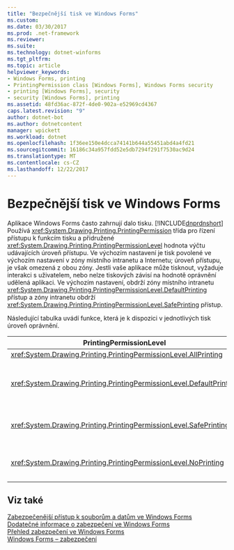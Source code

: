 ```yaml
---
title: "Bezpečnější tisk ve Windows Forms"
ms.custom: 
ms.date: 03/30/2017
ms.prod: .net-framework
ms.reviewer: 
ms.suite: 
ms.technology: dotnet-winforms
ms.tgt_pltfrm: 
ms.topic: article
helpviewer_keywords:
- Windows Forms, printing
- PrintingPermission class [Windows Forms], Windows Forms security
- printing [Windows Forms], security
- security [Windows Forms], printing
ms.assetid: 48fd36ac-872f-4de0-902a-e52969cd4367
caps.latest.revision: "9"
author: dotnet-bot
ms.author: dotnetcontent
manager: wpickett
ms.workload: dotnet
ms.openlocfilehash: 1f36ee150e4dcca74141b644a55451abd4a4fd21
ms.sourcegitcommit: 16186c34a957fdd52e5db7294f291f7530ac9d24
ms.translationtype: MT
ms.contentlocale: cs-CZ
ms.lasthandoff: 12/22/2017
---
```

# <a name="more-secure-printing-in-windows-forms"></a>Bezpečnější tisk ve Windows Forms
Aplikace Windows Forms často zahrnují dalo tisku. [!INCLUDE[dnprdnshort](../../../includes/dnprdnshort-md.md)] Používá <xref:System.Drawing.Printing.PrintingPermission> třída pro řízení přístupu k funkcím tisku a přidružené <xref:System.Drawing.Printing.PrintingPermissionLevel> hodnota výčtu udávajících úroveň přístupu. Ve výchozím nastavení je tisk povolené ve výchozím nastavení v zóny místního intranetu a Internetu; úroveň přístupu, je však omezená z obou zóny. Jestli vaše aplikace může tisknout, vyžaduje interakci s uživatelem, nebo nelze tiskových závisí na hodnotě oprávnění udělená aplikaci. Ve výchozím nastavení, obdrží zóny místního intranetu <xref:System.Drawing.Printing.PrintingPermissionLevel.DefaultPrinting> přístup a zóny intranetu obdrží <xref:System.Drawing.Printing.PrintingPermissionLevel.SafePrinting> přístup.  
  
 Následující tabulka uvádí funkce, která je k dispozici v jednotlivých tisk úroveň oprávnění.  
  
|PrintingPermissionLevel|Popis|  
|-----------------------------|-----------------|  
|<xref:System.Drawing.Printing.PrintingPermissionLevel.AllPrinting>|Poskytuje úplný přístup k všech nainstalovaných tiskáren.|  
|<xref:System.Drawing.Printing.PrintingPermissionLevel.DefaultPrinting>|Umožňuje tisk prostřednictvím kódu programu do výchozí tiskárny a bezpečnější tisk prostřednictvím omezující Tisk dialogové okno. <xref:System.Drawing.Printing.PrintingPermissionLevel.DefaultPrinting>je podmnožinou <xref:System.Drawing.Printing.PrintingPermissionLevel.AllPrinting>.|  
|<xref:System.Drawing.Printing.PrintingPermissionLevel.SafePrinting>|Poskytuje tisk jenom z dalších omezený dialogového okna. <xref:System.Drawing.Printing.PrintingPermissionLevel.SafePrinting>je podmnožinou <xref:System.Drawing.Printing.PrintingPermissionLevel.DefaultPrinting>.|  
|<xref:System.Drawing.Printing.PrintingPermissionLevel.NoPrinting>|Brání přístupu k tiskárny. <xref:System.Drawing.Printing.PrintingPermissionLevel.NoPrinting>je podmnožinou <xref:System.Drawing.Printing.PrintingPermissionLevel.SafePrinting>.|  
  
## <a name="see-also"></a>Viz také  
 [Zabezpečenější přístup k souborům a datům ve Windows Forms](../../../docs/framework/winforms/more-secure-file-and-data-access-in-windows-forms.md)  
 [Dodatečné informace o zabezpečení ve Windows Forms](../../../docs/framework/winforms/additional-security-considerations-in-windows-forms.md)  
 [Přehled zabezpečení ve Windows Forms](../../../docs/framework/winforms/security-in-windows-forms-overview.md)  
 [Windows Forms – zabezpečení](../../../docs/framework/winforms/windows-forms-security.md)
